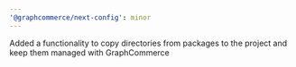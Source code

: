 ```yaml
---
'@graphcommerce/next-config': minor
---
```


Added a functionality to copy directories from packages to the project and keep them managed with GraphCommerce
